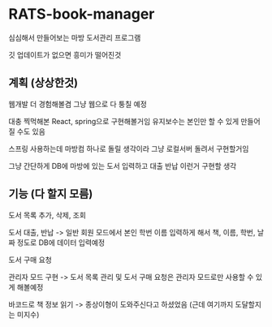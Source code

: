 # RATS-book-manager
심심해서 만들어보는 마방 도서관리 프로그램

깃 업데이트가 없으면 흥미가 떨어진것

## 계획 (상상한것)
웹개발 더 경험해볼겸 그냥 웹으로 다 퉁칠 예정

대충 찍먹해본 React, spring으로 구현해볼거임 유지보수는 본인만 할 수 있게 만들어질 수도 있음

스프링 사용하는데 마방컴 하나로 돌릴 생각이라 그냥 로컬서버 돌려서 구현할거임

그냥 간단하게 DB에 마방에 있는 도서 입력하고 대출 반납 이런거 구현할 생각

## 기능 (다 할지 모름)
도서 목록 추가, 삭제, 조회

도서 대출, 반납 -> 일반 회원 모드에서 본인 학번 이름 입력하게 해서 책, 이름, 학번, 날짜 정도로 DB에 데이터 입력예정

도서 구매 요청

관리자 모드 구현 -> 도서 목록 관리 및 도서 구매 요청은 관리자 모드로만 사용할 수 있게 해볼예정

바코드로 책 정보 읽기 -> 종상이형이 도와주신다고 하셨었음 (근데 여기까지 도달할지는 미지수)
